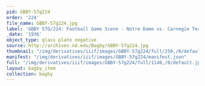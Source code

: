 ```yaml
---
pid: GBBY-57g224
order: '224'
file_name: GBBY-57g224.jpg
label: 'GBBY 57G/224: Football Game Scene - Notre Dame vs. Carnegie Tech - 1936'
_date: '1936'
object_type: glass plate negative
source: http://archives.nd.edu/Bagby/GBBY-57g224.jpg
thumbnail: "/img/derivatives/iiif/images/GBBY-57g224/full/250,/0/default.jpg"
manifest: "/img/derivatives/iiif/images/GBBY-57g224/manifest.json"
full: "/img/derivatives/iiif/images/GBBY-57g224/full/1140,/0/default.jpg"
layout: bagby_item
collection: bagby
---
```

